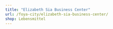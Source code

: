 ```yaml
---
title: "Elizabeth Sia Business Center"
url: /foya-city/elizabeth-sia-business-center/
shop: Lebensmittel
---
```

